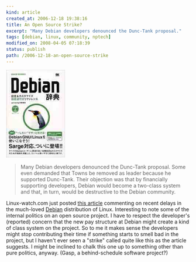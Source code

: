 ```yaml
---
kind: article
created_at: 2006-12-18 19:38:16
title: An Open Source Strike?
excerpt: "Many Debian developers denounced the Dunc-Tank proposal."
tags: [debian, linux, community, nptech]
modified_on: 2008-04-05 07:18:39
status: publish 
path: /2006-12-18-an-open-source-strike
---
```


<img src="/images/debian.jpg" alt="Debian" height="240" width="161"><blockquote>Many Debian developers denounced the Dunc-Tank proposal. Some even demanded that Towns be removed as leader because he supported Dunc-Tank. Their objection was that by financially supporting developers, Debian would become a two-class system and that, in turn, would be destructive to the Debian community.</blockquote>
Linux-watch.com just posted <a href="http://www.linux-watch.com/news/NS3128387759.html">this article</a> commenting on recent delays in the much-loved <a href="http://www.debian.org/">Debian</a> distribution of Linux. Interesting to note some of the internal politics on an open source project. I have to respect the developer's (reported) concern that the new pay structure at Debian might create a kind of class system on the project. So to me it makes sense the developers might stop contributing their time if something starts to smell bad in the project, but I haven't ever seen a "strike" called quite like this as the article suggests. I might be inclined to chalk this one up to something other than pure politics, anyway. (Gasp, a behind-schedule software project?)